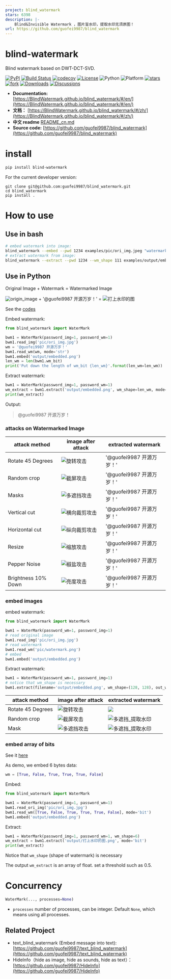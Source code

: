 ```yaml
---
project: blind_watermark
stars: 6398
description: |-
    Blind&Invisible Watermark ，图片盲水印，提取水印无须原图！
url: https://github.com/guofei9987/blind_watermark
---
```





# blind-watermark

Blind watermark based on DWT-DCT-SVD.


[![PyPI](https://img.shields.io/pypi/v/blind_watermark)](https://pypi.org/project/blind_watermark/)
[![Build Status](https://travis-ci.com/guofei9987/blind_watermark.svg?branch=master)](https://travis-ci.com/guofei9987/blind_watermark)
[![codecov](https://codecov.io/gh/guofei9987/blind_watermark/branch/master/graph/badge.svg)](https://codecov.io/gh/guofei9987/blind_watermark)
[![License](https://img.shields.io/pypi/l/blind_watermark.svg)](https://github.com/guofei9987/blind_watermark/blob/master/LICENSE)
![Python](https://img.shields.io/badge/python->=3.5-green.svg)
![Platform](https://img.shields.io/badge/platform-windows%20|%20linux%20|%20macos-green.svg)
[![stars](https://img.shields.io/github/stars/guofei9987/blind_watermark.svg?style=social)](https://github.com/guofei9987/blind_watermark/)
[![fork](https://img.shields.io/github/forks/guofei9987/blind_watermark?style=social)](https://github.com/guofei9987/blind_watermark/fork)
[![Downloads](https://pepy.tech/badge/blind-watermark)](https://pepy.tech/project/blind-watermark)
[![Discussions](https://img.shields.io/badge/discussions-green.svg)](https://github.com/guofei9987/blind_watermark/discussions)


- **Documentation:** [https://BlindWatermark.github.io/blind_watermark/#/en/](https://BlindWatermark.github.io/blind_watermark/#/en/)
- **文档：** [https://BlindWatermark.github.io/blind_watermark/#/zh/](https://BlindWatermark.github.io/blind_watermark/#/zh/)  
- **中文 readme** [README_cn.md](README_cn.md)
- **Source code:** [https://github.com/guofei9987/blind_watermark](https://github.com/guofei9987/blind_watermark)



# install
```bash
pip install blind-watermark
```

For the current developer version:
```bach
git clone git@github.com:guofei9987/blind_watermark.git
cd blind_watermark
pip install .
```

# How to use


## Use in bash


```bash
# embed watermark into image:
blind_watermark --embed --pwd 1234 examples/pic/ori_img.jpeg "watermark text" examples/output/embedded.png
# extract watermark from image:
blind_watermark --extract --pwd 1234 --wm_shape 111 examples/output/embedded.png
```



## Use in Python

Original Image + Watermark = Watermarked Image

![origin_image](docs/原图.jpeg) + '@guofei9987 开源万岁！' = ![打上水印的图](docs/打上水印的图.jpg)


See the [codes](/examples/example_str.py)

Embed watermark:
```python
from blind_watermark import WaterMark

bwm1 = WaterMark(password_img=1, password_wm=1)
bwm1.read_img('pic/ori_img.jpg')
wm = '@guofei9987 开源万岁！'
bwm1.read_wm(wm, mode='str')
bwm1.embed('output/embedded.png')
len_wm = len(bwm1.wm_bit)
print('Put down the length of wm_bit {len_wm}'.format(len_wm=len_wm))
```

Extract watermark:
```python
bwm1 = WaterMark(password_img=1, password_wm=1)
wm_extract = bwm1.extract('output/embedded.png', wm_shape=len_wm, mode='str')
print(wm_extract)
```
Output:
>@guofei9987 开源万岁！

### attacks on Watermarked Image


|attack method|image after attack|extracted watermark|
|--|--|--|
|Rotate 45 Degrees|![旋转攻击](docs/旋转攻击.jpg)|'@guofei9987 开源万岁！'|
|Random crop|![截屏攻击](docs/截屏攻击2_还原.jpg)|'@guofei9987 开源万岁！'|
|Masks| ![多遮挡攻击](docs/多遮挡攻击.jpg) |'@guofei9987 开源万岁！'|
|Vertical cut|![横向裁剪攻击](docs/横向裁剪攻击_填补.jpg)|'@guofei9987 开源万岁！'|
|Horizontal cut|![纵向裁剪攻击](docs/纵向裁剪攻击_填补.jpg)|'@guofei9987 开源万岁！'|
|Resize|![缩放攻击](docs/缩放攻击.jpg)|'@guofei9987 开源万岁！'|
|Pepper Noise|![椒盐攻击](docs/椒盐攻击.jpg)|'@guofei9987 开源万岁！'|
|Brightness 10% Down|![亮度攻击](docs/亮度攻击.jpg)|'@guofei9987 开源万岁！'|






### embed images

embed watermark:
```python
from blind_watermark import WaterMark

bwm1 = WaterMark(password_wm=1, password_img=1)
# read original image
bwm1.read_img('pic/ori_img.jpg')
# read watermark
bwm1.read_wm('pic/watermark.png')
# embed
bwm1.embed('output/embedded.png')
```


Extract watermark:
```python
bwm1 = WaterMark(password_wm=1, password_img=1)
# notice that wm_shape is necessary
bwm1.extract(filename='output/embedded.png', wm_shape=(128, 128), out_wm_name='output/extracted.png', )
```


|attack method|image after attack|extracted watermark|
|--|--|--|
|Rotate 45 Degrees|![旋转攻击](docs/旋转攻击.jpg)|![](docs/旋转攻击_提取水印.png)|
|Random crop|![截屏攻击](docs/截屏攻击2_还原.jpg)|![多遮挡_提取水印](docs/多遮挡攻击_提取水印.png)|
|Mask| ![多遮挡攻击](docs/多遮挡攻击.jpg) |![多遮挡_提取水印](docs/多遮挡攻击_提取水印.png)|


### embed array of bits

See it [here](/examples/example_bit.py)


As demo, we embed 6 bytes data:
```python
wm = [True, False, True, True, True, False]
```

Embed:
```python
from blind_watermark import WaterMark

bwm1 = WaterMark(password_img=1, password_wm=1)
bwm1.read_ori_img('pic/ori_img.jpg')
bwm1.read_wm([True, False, True, True, True, False], mode='bit')
bwm1.embed('output/embedded.png')
```

Extract:
```python
bwm1 = WaterMark(password_img=1, password_wm=1, wm_shape=6)
wm_extract = bwm1.extract('output/打上水印的图.png', mode='bit')
print(wm_extract)
```
Notice that `wm_shape` (shape of watermark) is necessary

The output `wm_extract` is an array of float. set a threshold such as 0.5.


# Concurrency

```python
WaterMark(..., processes=None)
```
- `processes` number of processes, can be integer. Default `None`, which means using all processes.  

## Related Project

- text_blind_watermark (Embed message into text): [https://github.com/guofei9987/text_blind_watermark](https://github.com/guofei9987/text_blind_watermark)  
- HideInfo（hide as image, hide as sounds, hide as text）：[https://github.com/guofei9987/HideInfo](https://github.com/guofei9987/HideInfo)

